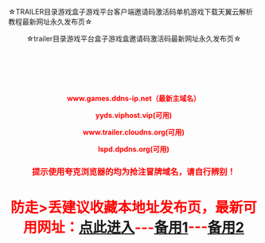 ☆TRAILER目录游戏盒子游戏平台客户端邀请码激活码单机游戏下载天翼云解析教程最新网址永久发布页☆
<!DOCTYPE html PUBLIC "-//W3C//DTD XHTML 1.0 Transitional//EN" "http://www.w3.org/TR/xhtml1/DTD/xhtml1-transitional.dtd">
<html xmlns="http://www.w3.org/1999/xhtml"><head><meta http-equiv="Content-Type" content="text/html; charset=UTF-8">
<title>☆TRAILER目录游戏盒子游戏平台客户端邀请码激活码单机游戏下载天翼云解析教程最新网址永久发布页☆-地址发布页，收藏我回家不迷路！</title><meta name="keywords" content="trailer,邀请码,平台,游戏,游戏盒子,目录,激活码,客户端,天翼云,单机游戏,天翼云解析教程,学习版,PCGAME">
 <meta charset='utf-8'></head><body><div style="text-align: center;">☆trailer目录游戏平台盒子游戏盒邀请码激活码最新网址永久发布页☆</div><center style='color:red;margin-top:100px'><h4><p>www.games.ddns-ip.net（最新主域名）</p><p>yyds.viphost.vip(可用)</p><p>www.trailer.cloudns.org(可用)</p><p>lspd.dpdns.org(可用)</p></h4><h3>提示使用夸克浏览器的均为抢注冒牌域名，请自行辨别！</h3><h1>防走>丢建议收藏本地址发布页，最新可用网址：<a href='https://www.games.ddns-ip.net'>点此进入</a>---<a href='https://yyds.viphost.vip'>备用1</a>---<a href='https://lspd.dpdns.org'>备用2</a></h1></center></body></html>
